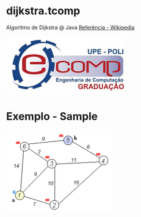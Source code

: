 dijkstra.tcomp
==============

Algoritmo de Dijkstra @ Java
[Referência - Wikipedia](http://pt.wikipedia.org/wiki/Algoritmo_de_Dijkstra)

![alt logo](https://raw.githubusercontent.com/felipebonezi/dijkstra.tcomp/master/resources/ecomp.jpeg)

# Exemplo - Sample #
![alt logo](https://raw.githubusercontent.com/felipebonezi/dijkstra.tcomp/master/resources/dijkstra_algorithm.gif)